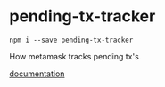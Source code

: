 # pending-tx-tracker

`npm i --save pending-tx-tracker`

How metamask tracks pending tx's

[documentation](./docs/index.md)